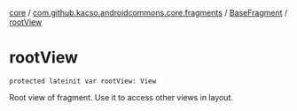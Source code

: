 [core](../../index.md) / [com.github.kacso.androidcommons.core.fragments](../index.md) / [BaseFragment](index.md) / [rootView](./root-view.md)

# rootView

`protected lateinit var rootView: View`

Root view of fragment. Use it to access other views in layout.


